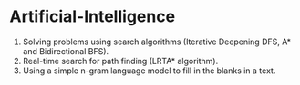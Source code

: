 # Artificial-Intelligence

1. Solving problems using search algorithms (Iterative Deepening DFS, A* and Bidirectional BFS).
2. Real-time search for path finding (LRTA* algorithm).
3. Using a simple n-gram language model to fill in the blanks in a text.
